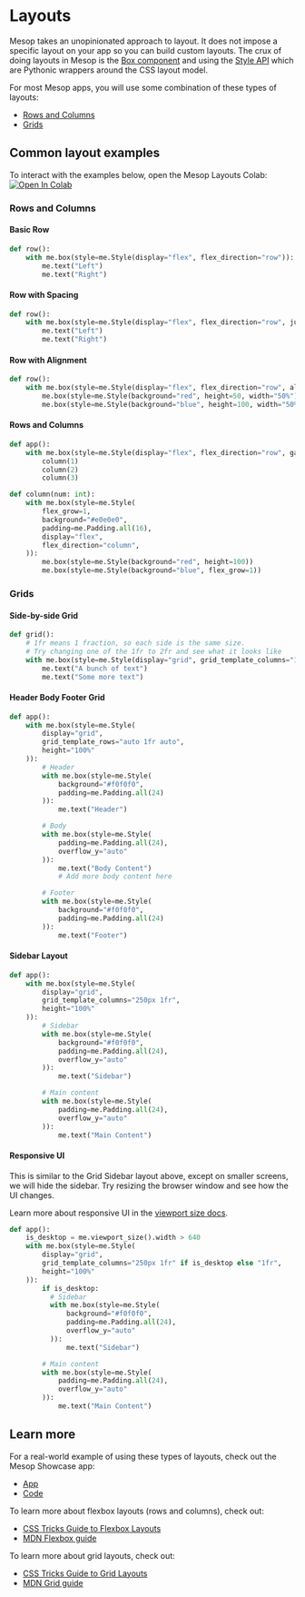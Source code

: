 # Layouts

Mesop takes an unopinionated approach to layout. It does not impose a specific layout on your app so you can build custom layouts. The crux of doing layouts in Mesop is the [Box component](../components/box.md) and using the [Style API](../api/style.md) which are Pythonic wrappers around the CSS layout model.

For most Mesop apps, you will use some combination of these types of layouts:

- [Rows and Columns](#rows-and-columns)
- [Grids](#grids)

## Common layout examples

To interact with the examples below, open the Mesop Layouts Colab: [![Open In Colab](../assets/colab.svg)](https://colab.research.google.com/github/google/mesop/blob/main/notebooks/mesop_layout_colab.ipynb)

### Rows and Columns

#### Basic Row

```python title="Basic Row"
def row():
    with me.box(style=me.Style(display="flex", flex_direction="row")):
        me.text("Left")
        me.text("Right")
```

#### Row with Spacing

```python title="Row with Spacing"
def row():
    with me.box(style=me.Style(display="flex", flex_direction="row", justify_content="space-around")):
        me.text("Left")
        me.text("Right")
```

#### Row with Alignment

```python title="Row with Alignment"
def row():
    with me.box(style=me.Style(display="flex", flex_direction="row", align_items="center")):
        me.box(style=me.Style(background="red", height=50, width="50%"))
        me.box(style=me.Style(background="blue", height=100, width="50%"))
```

#### Rows and Columns

```python title="Rows and Columns"
def app():
    with me.box(style=me.Style(display="flex", flex_direction="row", gap=16, height="100%")):
        column(1)
        column(2)
        column(3)

def column(num: int):
    with me.box(style=me.Style(
        flex_grow=1,
        background="#e0e0e0",
        padding=me.Padding.all(16),
        display="flex",
        flex_direction="column",
    )):
        me.box(style=me.Style(background="red", height=100))
        me.box(style=me.Style(background="blue", flex_grow=1))
```

### Grids

#### Side-by-side Grid

```python title="Side-by-side Grid"
def grid():
    # 1fr means 1 fraction, so each side is the same size.
    # Try changing one of the 1fr to 2fr and see what it looks like
    with me.box(style=me.Style(display="grid", grid_template_columns="1fr 1fr")):
        me.text("A bunch of text")
        me.text("Some more text")
```

#### Header Body Footer Grid

```python title="Header Body Footer Grid"
def app():
    with me.box(style=me.Style(
        display="grid",
        grid_template_rows="auto 1fr auto",
        height="100%"
    )):
        # Header
        with me.box(style=me.Style(
            background="#f0f0f0",
            padding=me.Padding.all(24)
        )):
            me.text("Header")

        # Body
        with me.box(style=me.Style(
            padding=me.Padding.all(24),
            overflow_y="auto"
        )):
            me.text("Body Content")
            # Add more body content here

        # Footer
        with me.box(style=me.Style(
            background="#f0f0f0",
            padding=me.Padding.all(24)
        )):
            me.text("Footer")
```

#### Sidebar Layout

```python title="Sidebar Layout"
def app():
    with me.box(style=me.Style(
        display="grid",
        grid_template_columns="250px 1fr",
        height="100%"
    )):
        # Sidebar
        with me.box(style=me.Style(
            background="#f0f0f0",
            padding=me.Padding.all(24),
            overflow_y="auto"
        )):
            me.text("Sidebar")

        # Main content
        with me.box(style=me.Style(
            padding=me.Padding.all(24),
            overflow_y="auto"
        )):
            me.text("Main Content")
```

#### Responsive UI

This is similar to the Grid Sidebar layout above, except on smaller screens, we will hide the sidebar. Try resizing the browser window and see how the UI changes.

Learn more about responsive UI in the [viewport size docs](../api/viewport-size.md).

```python
def app():
    is_desktop = me.viewport_size().width > 640
    with me.box(style=me.Style(
        display="grid",
        grid_template_columns="250px 1fr" if is_desktop else "1fr",
        height="100%"
    )):
        if is_desktop:
          # Sidebar
          with me.box(style=me.Style(
              background="#f0f0f0",
              padding=me.Padding.all(24),
              overflow_y="auto"
          )):
              me.text("Sidebar")

        # Main content
        with me.box(style=me.Style(
            padding=me.Padding.all(24),
            overflow_y="auto"
        )):
            me.text("Main Content")
```

## Learn more

For a real-world example of using these types of layouts, check out the Mesop Showcase app:

- [App](https://mesop-dev.github.io/mesop/showcase/)
- [Code](https://github.com/google/mesop/blob/main/showcase/main.py)

To learn more about flexbox layouts (rows and columns), check out:

- [CSS Tricks Guide to Flexbox Layouts](https://css-tricks.com/snippets/css/a-guide-to-flexbox/#aa-flexbox-properties)
- [MDN Flexbox guide](https://developer.mozilla.org/en-US/docs/Learn/CSS/CSS_layout/Flexbox)

To learn more about grid layouts, check out:

- [CSS Tricks Guide to Grid Layouts](https://css-tricks.com/snippets/css/complete-guide-grid/)
- [MDN Grid guide](https://developer.mozilla.org/en-US/docs/Learn/CSS/CSS_layout/Grids)
